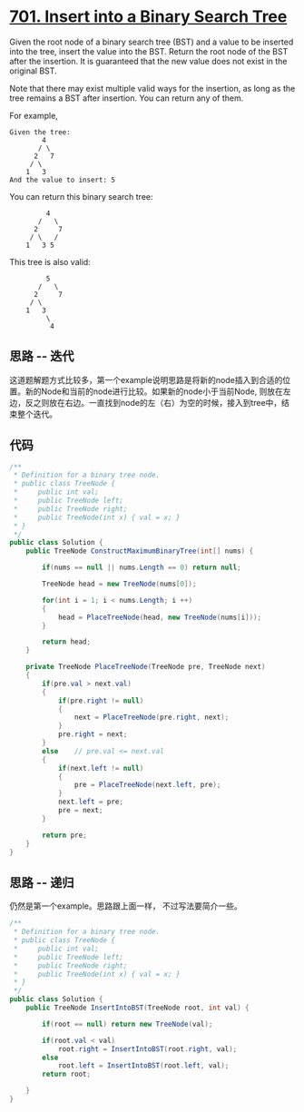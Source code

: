 # [701. Insert into a Binary Search Tree](https://leetcode.com/problems/insert-into-a-binary-search-tree/)

Given the root node of a binary search tree (BST) and a value to be inserted into the tree, insert the value into the BST. Return the root node of the BST after the insertion. It is guaranteed that the new value does not exist in the original BST.

Note that there may exist multiple valid ways for the insertion, as long as the tree remains a BST after insertion. You can return any of them.

For example,

```text
Given the tree:
        4
       / \
      2   7
     / \
    1   3
And the value to insert: 5
```

You can return this binary search tree:

```text
         4
       /   \
      2     7
     / \   /
    1   3 5
```

This tree is also valid:

```text
         5
       /   \
      2     7
     / \
    1   3
         \
          4
```

## 思路 -- 迭代

这道题解题方式比较多，第一个example说明思路是将新的node插入到合适的位置。新的Node和当前的node进行比较。如果新的node小于当前Node, 则放在左边，反之则放在右边。一直找到node的左（右）为空的时候，接入到tree中，结束整个迭代。

## 代码

``` csharp
/**
 * Definition for a binary tree node.
 * public class TreeNode {
 *     public int val;
 *     public TreeNode left;
 *     public TreeNode right;
 *     public TreeNode(int x) { val = x; }
 * }
 */
public class Solution {
    public TreeNode ConstructMaximumBinaryTree(int[] nums) {

        if(nums == null || nums.Length == 0) return null;

        TreeNode head = new TreeNode(nums[0]);

        for(int i = 1; i < nums.Length; i ++)
        {
            head = PlaceTreeNode(head, new TreeNode(nums[i]));
        }

        return head;
    }

    private TreeNode PlaceTreeNode(TreeNode pre, TreeNode next)
    {
        if(pre.val > next.val)
        {
            if(pre.right != null)
            {
                next = PlaceTreeNode(pre.right, next);
            }
            pre.right = next;
        }
        else    // pre.val <= next.val
        {
            if(next.left != null)
            {
                pre = PlaceTreeNode(next.left, pre);
            }
            next.left = pre;
            pre = next;
        }

        return pre;
    }
}
```

## 思路 -- 递归

仍然是第一个example。思路跟上面一样， 不过写法要简介一些。

``` csharp
/**
 * Definition for a binary tree node.
 * public class TreeNode {
 *     public int val;
 *     public TreeNode left;
 *     public TreeNode right;
 *     public TreeNode(int x) { val = x; }
 * }
 */
public class Solution {
    public TreeNode InsertIntoBST(TreeNode root, int val) {

        if(root == null) return new TreeNode(val);

        if(root.val < val)
            root.right = InsertIntoBST(root.right, val);
        else
            root.left = InsertIntoBST(root.left, val);
        return root;

    }
}
```
